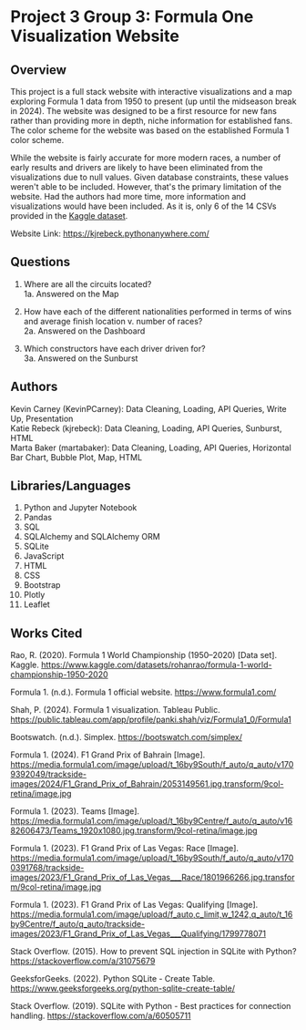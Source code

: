 # Project 3 Group 3: Formula One Visualization Website

## Overview
This project is a full stack website with interactive visualizations and a map exploring Formula 1 data from 1950 to present (up until the midseason break in 2024). The website was designed to be a first resource for new fans rather than providing more in depth, niche information for established fans. The color scheme for the website was based on the established Formula 1 color scheme.

While the website is fairly accurate for more modern races, a number of early results and drivers are likely to have been eliminated from the visualizations due to null values. Given database constraints, these values weren't able to be included. However, that's the primary limitation of the website. Had the authors had more time, more information and visualizations would have been included. As it is, only 6 of the 14 CSVs provided in the [Kaggle dataset](https://www.kaggle.com/datasets/rohanrao/formula-1-world-championship-1950-2020). 

Website Link: https://kjrebeck.pythonanywhere.com/

## Questions
1. Where are all the circuits located?\
1a. Answered on the Map

2. How have each of the different nationalities performed in terms of wins and average finish location v. number of races?\
2a. Answered on the Dashboard

3. Which constructors have each driver driven for?\
3a. Answered on the Sunburst

## Authors
Kevin Carney (KevinPCarney): Data Cleaning, Loading, API Queries, Write Up, Presentation\
Katie Rebeck (kjrebeck): Data Cleaning, Loading, API Queries, Sunburst, HTML\
Marta Baker (martabaker): Data Cleaning, Loading, API Queries, Horizontal Bar Chart, Bubble Plot, Map, HTML


## Libraries/Languages
1. Python and Jupyter Notebook
2. Pandas
3. SQL
4. SQLAlchemy and SQLAlchemy ORM
5. SQLite
6. JavaScript
7. HTML
8. CSS
9. Bootstrap
10. Plotly
11. Leaflet 

## Works Cited
Rao, R. (2020). Formula 1 World Championship (1950–2020) [Data set]. Kaggle. https://www.kaggle.com/datasets/rohanrao/formula-1-world-championship-1950-2020

Formula 1. (n.d.). Formula 1 official website. https://www.formula1.com/

Shah, P. (2024). Formula 1 visualization. Tableau Public. https://public.tableau.com/app/profile/panki.shah/viz/Formula1_0/Formula1

Bootswatch. (n.d.). Simplex. https://bootswatch.com/simplex/

Formula 1. (2024). F1 Grand Prix of Bahrain [Image]. https://media.formula1.com/image/upload/t_16by9South/f_auto/q_auto/v1709392049/trackside-images/2024/F1_Grand_Prix_of_Bahrain/2053149561.jpg.transform/9col-retina/image.jpg

Formula 1. (2023). Teams [Image]. https://media.formula1.com/image/upload/t_16by9Centre/f_auto/q_auto/v1682606473/Teams_1920x1080.jpg.transform/9col-retina/image.jpg

Formula 1. (2023). F1 Grand Prix of Las Vegas: Race [Image]. https://media.formula1.com/image/upload/t_16by9South/f_auto/q_auto/v1700391768/trackside-images/2023/F1_Grand_Prix_of_Las_Vegas___Race/1801966266.jpg.transform/9col-retina/image.jpg

Formula 1. (2023). F1 Grand Prix of Las Vegas: Qualifying [Image]. https://media.formula1.com/image/upload/f_auto,c_limit,w_1242,q_auto/t_16by9Centre/f_auto/q_auto/trackside-images/2023/F1_Grand_Prix_of_Las_Vegas___Qualifying/1799778071

Stack Overflow. (2015). How to prevent SQL injection in SQLite with Python? https://stackoverflow.com/a/31075679

GeeksforGeeks. (2022). Python SQLite - Create Table. https://www.geeksforgeeks.org/python-sqlite-create-table/

Stack Overflow. (2019). SQLite with Python - Best practices for connection handling. https://stackoverflow.com/a/60505711
